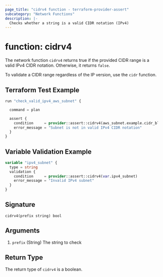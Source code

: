 ```yaml
---
page_title: "cidrv4 function - terraform-provider-assert"
subcategory: "Network Functions"
description: |-
  Checks whether a string is a valid CIDR notation (IPv4)
---
```


# function: cidrv4



The network function `cidrv4` returns true if the provided CIDR range is a valid IPv4 CIDR notation. Otherwise, it returns `false`.

To validate a CIDR range regardless of the IP version, use the `cidr` function.

## Terraform Test Example

```terraform
run "check_valid_ipv4_aws_subnet" {

  command = plan

  assert {
    condition     = provider::assert::cidrv4(aws_subnet.example.cidr_block)
    error_message = "Subnet is not in valid IPv4 CIDR notation"
  }
}
```

## Variable Validation Example

```terraform
variable "ipv4_subnet" {
  type = string
  validation {
    condition     = provider::assert::cidrv4(var.ipv4_subnet)
    error_message = "Invalid IPv4 subnet"
  }
}
```

## Signature

<!-- signature generated by tfplugindocs -->
```text
cidrv4(prefix string) bool
```

## Arguments

<!-- arguments generated by tfplugindocs -->
1. `prefix` (String) The string to check


## Return Type

The return type of `cidrv4` is a boolean.
